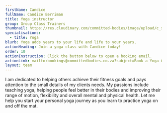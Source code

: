```yaml
---
firstName: Candice
fullName: Candice Berriman
title: Yoga instructor
group: Group Class Trainers
thumbnail: https://res.cloudinary.com/committed-bodies/image/upload/c_scale,f_auto,q_auto,w_600/v1644515559/trainers/Candice/candice-trainer.png
specialisations:
  - title: Yoga
blurb: Yoga adds years to your life and life to your years.
actionHeading: Join a yoga class with Candice today!
order: 10
actionInstruction: Click the button below to open a booking email.
actionLink: mailto:bookings@committedbodies.co.za?subject=Book a Yoga Class
layout: team
---
```

I am dedicated to helping others achieve their fitness goals and pays attention to the small details of my clients needs. My passions include teaching yoga, helping people feel better in their bodies and improving their range of motion, flexibility and overall mental and physical health.
Let me help you start your personal yoga journey as you learn to practice yoga on and off the mat.